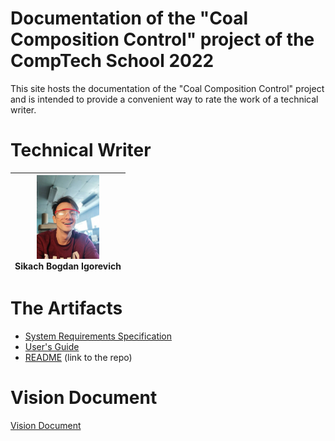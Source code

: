 # Documentation of the "Coal Composition Control" project of the CompTech School 2022

This site hosts the documentation of the "Coal Composition Control" project and is intended to provide a convenient way to rate the
work of a technical writer.

# Technical Writer

|<img src="/docs/diagrams/bogdan.png" width="100px;"/><br>Sikach Bogdan Igorevich</br>|
| --- |

# The Artifacts

* [System Requirements Specification](srs/srs.md)
* [User's Guide](users_guide/users_guide.md)
* [README](https://github.com/LRDPRDX/ButterworthRooFit) (link to the repo)

# Vision Document

[Vision Document](vision_document/vision_numbered.md)
